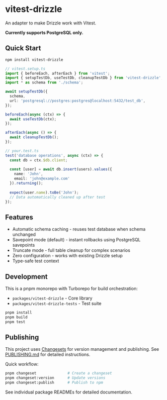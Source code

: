 # vitest-drizzle

An adapter to make Drizzle work with Vitest.

**Currently supports PostgreSQL only.**

## Quick Start

```bash
npm install vitest-drizzle
```

```typescript
// vitest.setup.ts
import { beforeEach, afterEach } from 'vitest';
import { setupTestDb, useTestDb, cleanupTestDb } from 'vitest-drizzle';
import * as schema from './schema';

await setupTestDb({
  schema,
  url: 'postgresql://postgres:postgres@localhost:5432/test_db',
});

beforeEach(async (ctx) => {
  await useTestDb(ctx);
});

afterEach(async () => {
  await cleanupTestDb();
});
```

```typescript
// your.test.ts
test('database operations', async (ctx) => {
  const db = ctx.$db.client;
  
  const [user] = await db.insert(users).values({
    name: 'John',
    email: 'john@example.com'
  }).returning();
  
  expect(user.name).toBe('John');
  // Data automatically cleaned up after test
});
```

## Features

- Automatic schema caching - reuses test database when schema unchanged
- Savepoint mode (default) - instant rollbacks using PostgreSQL savepoints
- Truncate mode - full table cleanup for complex scenarios
- Zero configuration - works with existing Drizzle setup
- Type-safe test context

## Development

This is a pnpm monorepo with Turborepo for build orchestration:

- `packages/vitest-drizzle` - Core library
- `packages/vitest-drizzle-tests` - Test suite

```bash
pnpm install
pnpm build
pnpm test
```

## Publishing

This project uses [Changesets](https://github.com/changesets/changesets) for version management and publishing. See [PUBLISHING.md](./PUBLISHING.md) for detailed instructions.

Quick workflow:

```bash
pnpm changeset              # Create a changeset
pnpm changeset:version      # Update versions
pnpm changeset:publish      # Publish to npm
```

See individual package READMEs for detailed documentation. 
